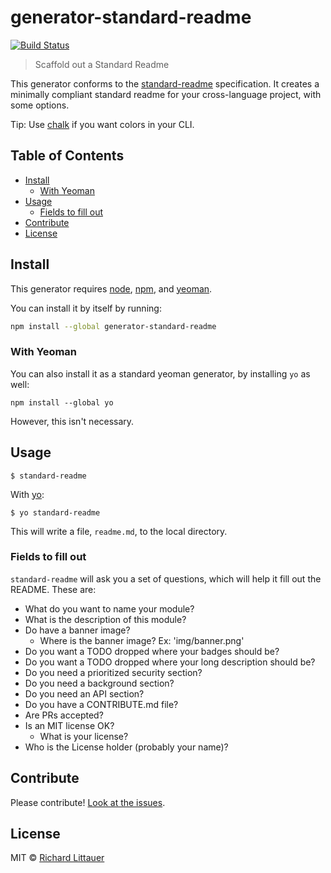 # generator-standard-readme

[![Build Status](https://travis-ci.org/RichardLitt/generator-standard-readme.svg?branch=master)](https://travis-ci.org/RichardLitt/generator-standard-readme)

> Scaffold out a Standard Readme

This generator conforms to the [standard-readme](https://github.com/RichardLitt/standard-readme) specification. It creates a minimally compliant standard readme for your cross-language project, with some options.

Tip: Use [chalk](https://github.com/sindresorhus/chalk) if you want colors in your CLI.

## Table of Contents

- [Install](#install)
  - [With Yeoman](#with-yeoman)
- [Usage](#usage)
  - [Fields to fill out](#fields-to-fill-out)
- [Contribute](#contribute)
- [License](#license)

## Install

This generator requires [node](https://nodejs.org), [npm](https://npmjs.com), and [yeoman](http://yeoman.io/).

You can install it by itself by running:

```sh
npm install --global generator-standard-readme
```

### With Yeoman

You can also install it as a standard yeoman generator, by installing `yo` as well:

```
npm install --global yo
```

However, this isn't necessary.

## Usage

```
$ standard-readme
```

With [yo](https://github.com/yeoman/yo):

```
$ yo standard-readme
```

This will write a file, `readme.md`, to the local directory.

### Fields to fill out

`standard-readme` will ask you a set of questions, which will help it fill out the README. These are:

- What do you want to name your module?
- What is the description of this module?
- Do have a banner image?
  - Where is the banner image? Ex: \'img/banner.png\'
- Do you want a TODO dropped where your badges should be?
- Do you want a TODO dropped where your long description should be?
- Do you need a prioritized security section?
- Do you need a background section?
- Do you need an API section?
- Do you have a CONTRIBUTE.md file?
- Are PRs accepted?
- Is an MIT license OK?
  - What is your license?
- Who is the License holder (probably your name)?

## Contribute

Please contribute! [Look at the issues](https://github.com/RichardLitt/generator-standard-readme/issues).

## License

MIT © [Richard Littauer](http://burntfen.com)
